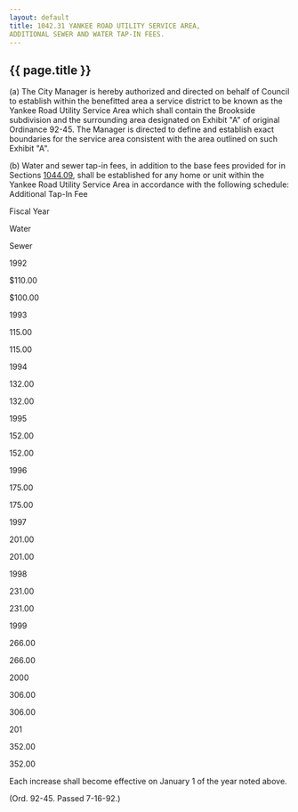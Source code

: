 ```yaml
---
layout: default 
title: 1042.31 YANKEE ROAD UTILITY SERVICE AREA,
ADDITIONAL SEWER AND WATER TAP-IN FEES.
---
```


{{ page.title }}
----------------

​(a) The City Manager is hereby authorized and directed on behalf of
Council to establish within the benefitted area a service district to be
known as the Yankee Road Utility Service Area which shall contain the
Brookside subdivision and the surrounding area designated on Exhibit "A"
of original Ordinance 92-45. The Manager is directed to define and
establish exact boundaries for the service area consistent with the area
outlined on such Exhibit "A".

​(b) Water and sewer tap-in fees, in addition to the base fees provided
for in Sections [1044.09](43222e13.html), shall be established for any
home or unit within the Yankee Road Utility Service Area in accordance
with the following schedule: Additional Tap-In Fee

Fiscal Year

Water

Sewer

1992

\$110.00

\$100.00

1993

115.00

115.00

1994

132.00

132.00

1995

152.00

152.00

1996

175.00

175.00

1997

201.00

201.00

1998

231.00

231.00

1999

266.00

266.00

2000

306.00

306.00

201

352.00

352.00

Each increase shall become effective on January 1 of the year noted
above.

(Ord. 92-45. Passed 7-16-92.)

